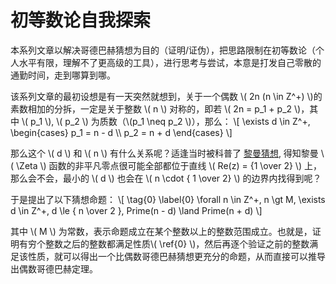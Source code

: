 # 初等数论自我探索

本系列文章以解决哥德巴赫猜想为目的（证明/证伪），把思路限制在初等数论（个人水平有限，理解不了更高级的工具），进行思考与尝试，本意是打发自己零散的通勤时间，走到哪算到哪。

该系列文章的最初设想是有一天突然就想到，关于一个偶数 \\( 2n (n \in Z^+) \\)的素数相加的分拆，一定是关于整数 \\( n \\) 对称的，即若 \\( 2n = p_1 + p_2 \\)，其中 \\( p_1 \\), \\( p_2 \\) 为质数（\\(p_1 \neq p_2 \\)），那么：
\\[
    \exists d \in Z^+,
    \begin{cases}
            p_1 = n - d \\\\
            p_2 = n + d
    \end{cases}
\\]

那么这个 \\( d \\) 和 \\( n \\) 有什么关系呢？适逢当时被科普了 [黎曼猜想], 得知黎曼 \\( \Zeta \\) 函数的非平凡零点很可能全部都位于直线 \\( Re(z) = {1 \over 2} \\) 上，那么会不会，最小的 \\( d \\) 也会在 \\( n \cdot { 1 \over 2} \\) 的边界内找得到呢？

于是提出了以下猜想命题：
\\[ \tag{0} \label{0}
    \forall n \in Z^+, n \gt M, \exists d \in Z^+, d \le { n \over 2 }, Prime(n - d) \land Prime(n + d)
\\]

其中 \\( M \\) 为常数，表示命题成立在某个整数以上的整数范围成立。也就是，证明有穷个整数之后的整数都满足性质\\( \ref{0} \\)，然后再逐个验证之前的整数满足该性质，就可以得出一个比偶数哥德巴赫猜想更充分的命题，从而直接可以推导出偶数哥德巴赫定理。

[黎曼猜想]: https://www.zhihu.com/topic/19651932
